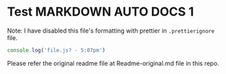 # Test MARKDOWN AUTO DOCS 1

Note: I have disabled this file's formatting with prettier in `.prettierignore` file.

<!-- MARKDOWN-AUTO-DOCS:START (CODE:src=./myfile.js) -->
<!-- The below code snippet is automatically added from ./myfile.js -->

```js
console.log('file.js? - 5:07pm')
```

<!-- MARKDOWN-AUTO-DOCS:END -->

Please refer the original readme file at Readme-original.md file in this repo.
